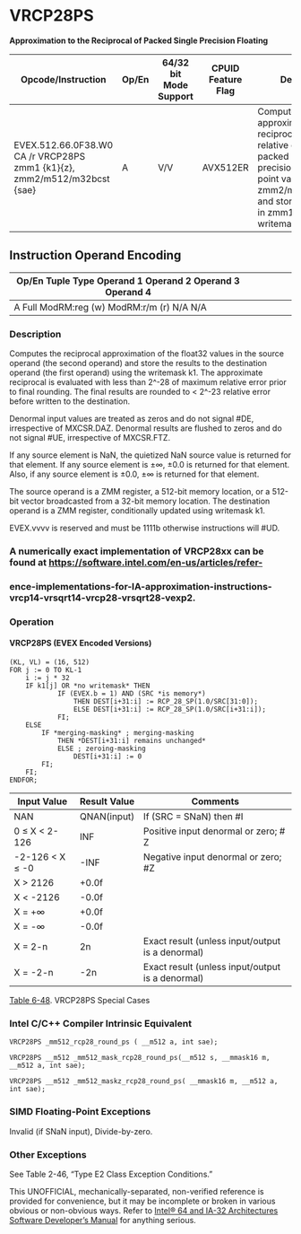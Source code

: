 # VRCP28PS

**Approximation to the Reciprocal of Packed Single Precision Floating**

| Opcode/Instruction                                                       | Op/En | 64/32 bit Mode Support | CPUID Feature Flag | Description                                                                                                                                                                               |
| ------------------------------------------------------------------------ | ----- | ---------------------- | ------------------ | ----------------------------------------------------------------------------------------------------------------------------------------------------------------------------------------- |
| EVEX.512.66.0F38.W0 CA /r VRCP28PS zmm1 {k1}{z}, zmm2/m512/m32bcst {sae} | A     | V/V                    | AVX512ER           | Computes the approximate reciprocals ( < 2^-28 relative error) of the packed single-precision floating-point values in zmm2/m512/m32bcst and stores the results in zmm1. Under writemask. |

## Instruction Operand Encoding

| Op/En Tuple Type Operand 1 Operand 2 Operand 3 Operand 4 |     |     |     |     |     |
| -------------------------------------------------------- | --- | --- | --- | --- | --- |
| A Full ModRM:reg (w) ModRM:r/m (r) N/A N/A               |     |     |     |     |     |

### Description

Computes the reciprocal approximation of the float32 values in the source operand (the second operand) and store the results to the destination operand (the first operand) using the writemask k1. The approximate reciprocal is evaluated with less than 2^-28 of maximum relative error prior to final rounding. The final results are rounded to < 2^-23 relative error before written to the destination.

Denormal input values are treated as zeros and do not signal #​​​DE, irrespective of MXCSR.DAZ. Denormal results are flushed to zeros and do not signal #​​UE, irrespective of MXCSR.FTZ.

If any source element is NaN, the quietized NaN source value is returned for that element. If any source element is ±∞, ±0.0 is returned for that element. Also, if any source element is ±0.0, ±∞ is returned for that element.

The source operand is a ZMM register, a 512-bit memory location, or a 512-bit vector broadcasted from a 32-bit memory location. The destination operand is a ZMM register, conditionally updated using writemask k1.

EVEX.vvvv is reserved and must be 1111b otherwise instructions will #​​​UD.

### A numerically exact implementation of VRCP28xx can be found at https://software.intel.com/en-us/articles/refer-

### ence-implementations-for-IA-approximation-instructions-vrcp14-vrsqrt14-vrcp28-vrsqrt28-vexp2.

### Operation

#### VRCP28PS (EVEX Encoded Versions)

```
(KL, VL) = (16, 512)
FOR j := 0 TO KL-1
    i := j * 32
    IF k1[j] OR *no writemask* THEN
            IF (EVEX.b = 1) AND (SRC *is memory*)
                THEN DEST[i+31:i] := RCP_28_SP(1.0/SRC[31:0]);
                ELSE DEST[i+31:i] := RCP_28_SP(1.0/SRC[i+31:i]);
            FI;
    ELSE
        IF *merging-masking* ; merging-masking
            THEN *DEST[i+31:i] remains unchanged*
            ELSE ; zeroing-masking
                DEST[i+31:i] := 0
        FI;
    FI;
ENDFOR;

```

| Input Value     | Result Value | Comments                                         |
| --------------- | ------------ | ------------------------------------------------ |
| NAN             | QNAN(input)  | If (SRC = SNaN) then #​I                         |
| 0 ≤ X < 2-126   | INF          | Positive input denormal or zero; #​Z             |
| -2-126 < X ≤ -0 | -INF         | Negative input denormal or zero; #​Z             |
| X > 2126        | +0.0f        |                                                  |
| X < -2126       | -0.0f        |                                                  |
| X = +∞          | +0.0f        |                                                  |
| X = -∞          | -0.0f        |                                                  |
| X = 2-n         | 2n           | Exact result (unless input/output is a denormal) |
| X = -2-n        | -2n          | Exact result (unless input/output is a denormal) |

[Table 6-48](/x86/vrcp28ps#tbl-6-48). VRCP28PS Special Cases

### Intel C/C++ Compiler Intrinsic Equivalent

```
VRCP28PS _mm512_rcp28_round_ps ( __m512 a, int sae);

```

```
VRCP28PS __m512 _mm512_mask_rcp28_round_ps(__m512 s, __mmask16 m, __m512 a, int sae);

```

```
VRCP28PS __m512 _mm512_maskz_rcp28_round_ps( __mmask16 m, __m512 a, int sae);

```

### SIMD Floating-Point Exceptions

Invalid (if SNaN input), Divide-by-zero.

### Other Exceptions

See Table 2-46, “Type E2 Class Exception Conditions.”

This UNOFFICIAL, mechanically-separated, non-verified reference is provided for convenience, but it may be
incomplete or broken in various obvious or non-obvious
ways. Refer to [Intel® 64 and IA-32 Architectures Software Developer’s Manual](https://software.intel.com/en-us/download/intel-64-and-ia-32-architectures-sdm-combined-volumes-1-2a-2b-2c-2d-3a-3b-3c-3d-and-4) for anything serious.
